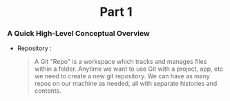 <h1 align="center">Part 1</h1>

<h3>A Quick High-Level Conceptual Overview </h3>

* Repository :
	> A Git "Repo" is a workspace which tracks and manages files within a folder.
	Anytime we want to use Git with a project, app, etc we need to create a new git repository. We can have as many repos on our machine as needed, all with separate histories and contents.
	
